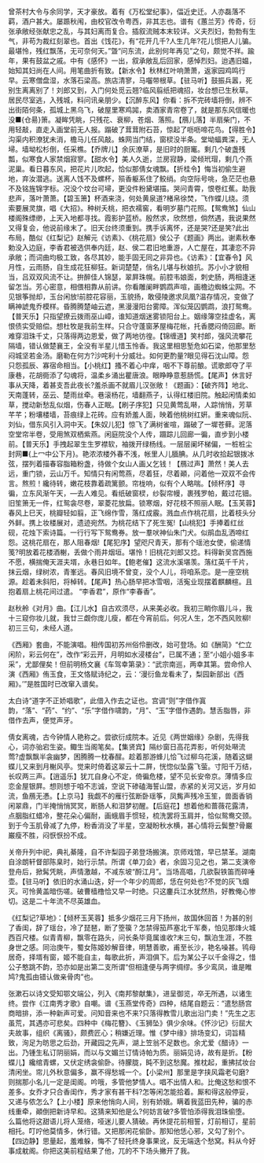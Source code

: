 <!-- { "loadSidebar": true } -->
曾茶村大令与余同学，天才豪放。着有《万松堂纪事》，偪近史迁。人亦磊落不羁，酒户甚大。屡踬秋闱，由校官改令粤西，非其志也。谱有《蕙兰芳》传奇，衍张承敞经张献忠之乱，与其妇离而复合。插叙流贼本末较详。义夫烈妇，勃勃有生气，非苟为裁红刻翠也。首出《饯花》，有“花开几千?人生几年?花儿惯把人儿骗。最堪怜，残红飘荡，无可奈何天。”曁“问东流，此别何年再见”之句，颇觉不祥。踰年，果有鼓盆之戚。中有《感怀》一出，叙承敞乱后回家，感悼烈妇。迨遇旧媪，始知其妇尚在人间。用笔曲折有致。【新水令】秋林红叶响萧萧，返家园鸡鸣行早。云寒僧盘湿，水落石梁高。旅店清寥，马囓带根草。【驻马听】鼓振兵嚣，死别生离离别了！刘郎又到，入门何处觅云翘?临风翦纸把魂招，妆台想已生秋草。居民尽室逃，入残城，料问讯亲朋少。【沉醉东风】你看：拆不完砖墙将倒，辨不出街陌何条，孤城上黑乌飞，破屋里寒鸡嘂，卖酒家青帘卷了，就是那东风信暖也没■{仓昜}箫。凝眸凭眺，只残花、衰柳，苍烟、落照。【鴈儿落】半扇柴门，不用轻敲，直走入画堂前无人报。蹋破了茸茸附石苔，惊起了呖呖啼花鸟。【得胜令】沟渠内积潦犹未消，檐马儿任风敲。蛛网当门结，窗棂没半条。堂坳蝠粪深，无人埽。墙坳松杉倒，任采樵。【乔牌儿】余灰潦草，是旧时的厨竃。剩几个破盏残瓢，似寒食人家禁烟寂寥。【甜水令】美人久逝，兰房寂静，梁倾玳瑁，剩几个燕泥巢。看日暮东风，把花片儿吹起，恰似那倩女魂飘。【折桂令】悔当初偷生避地，弃汝潜逃。送离人饯不及螺杯，殒香躯系住了鲛绡。向空际号咷，急茫茫也悬不及铭旌锦字标。况没个坟台可埽，更没件粉黛堪描。哭问青霄，恨卷红蕉。助我悲声，落叶萧萧。【碧玉箫】杯酒来浇，何处黄泉道?楮帛徐焚，飞作蝶儿绕。须索要展灵旗，唱《大招》。种树夭桃，把衣襦窖，看明岁墓门花照。【鸳鸯煞】仙山楼阁殊缥缈，上天入地都寻找。霞影护蓝桥。殷然求，欣然想，倘然遇，我说果然又得复会，他说前缘末了。旧天台终须重到。携手诉离怀，还是哭?还是笑?此出布局，酷似《红梨记》赵解元《访素》、《桃花扇》侯公子《题画》两出。谢素秋奉勅没入边庭，李香君被选供奉内廷，赵、侯二君旧地重游，人亡屋在，其凄恋不异承敞；而词曲均极工致，各尽其妙，能手固无同之非异也。《访素》：【宜春令】风月性，云雨肠，自生成花狂柳狂。新词楚楚，俏名儿堪与秋娘抗。苏小小才貌相当，吕双双风流不让。拚醉佳人锦瑟，翠屛珠幌。前腔韦娘面，刺史肠，两相逢迷留怎当。芳心密意，相偎相靠从前讲。你看雕阑畔鹦鹉声喧，画檐边蜘蛛尘网。不见银筝抛却，玉台闲放!前腔花容丽，玉貌扬，敢侵陵邀求凤凰?温存情况，变做了瞒神諕鬼乔模样。昏腾腾楚岫云遮，黑漫漫阳台雾障。浑似笼囚鹦鹉，浪打鸳鸯。【普天乐】只指望撩云拨雨巫山嶂，谁知道烟迷雾锁阳台上。姻缘簿空挂虚名，离恨债实受赔偿。想杜牧是我前生样。只合守蓬窗茅屋梅花帐，托香腮闷倚回廊。断难穿泪珠千丈，只落得两边恩爱，做了两地彷徨。【锦缠道】笑村郎，强风流攀花隔墙，错认做楚襄王，全没有半星儿惜玉怜香。我这里相思堑危如石梁，他那里愁闷城坚若金汤。磨勒在何方?沙咤利十分威壮。如何更酌量?眼见得石沈山障。怨只怨孤辰、寡宿命相当。【小桃红】搔不着心中痒，咽不下尊前酿。谎歌郎夺了平康巷，花胡衕添了勾魂将，温柔乡涌出瞿唐浪。眼睁睁意惹肠慌。【尾声】休言好事从天降，着甚支吾此夜长?羞杀画不就眉儿汉张敞！《题画》：【破齐阵】地北、天南蓬转，巫云、楚雨丝牵。巷滚杨花，墙翻燕子，认得红楼旧院。触起闲情柔如草，搅动新愁乱似烟，伤春人正眠。【刷子序犯】只见黄莺乱啭，人踪悄悄，芳草芊芊；粉壤楼墙，苔痕绿上花砖。应有娇羞人面，映着他桃树红姸。重来魂似阮、刘仙，借东风引入洞中天。【朱奴儿犯】惊飞了满树雀喧，蹋破了一墀苍藓。泥落空堂帘半卷，受用煞双栖紫燕。闲庭院没个人传，蹑踪儿回廊一徧，直步到小楼前。【普天乐】手拽起翠生生罗襟软，袖拨开绿杨线。一层层阑坏梯偏，一桩桩尘封网■{上冖中公下月}。艳浓浓楼外春不浅，帐里人儿腼腆。从几时收拾起银拨冰弦，摆列着描春容脂箱粉盏，待做个女山人画乂乞钱！【鴈过声】萧然！美人去远，重门锁，云山万千。知情只有闲莺燕，尽着狂，尽着顚，问着他一双双不会传言。熬煎！纔待转，嫩花枝靠着疏篱颤。帘栊响，似有个人略喘。【倾杯序】寻徧，立东风渐午天，—去人难见。看纸破窗棂，纱裂帘幔，裹残罗帕，戴过花钿。旧笙箫无一件，红鸳衾尽卷，翠菱花放扁。锁寒烟，好花枝不照丽人眠。【玉芙蓉】春风上巳天，桃瓣轻如翦，正飞绵作雪，落红成霰。溅血点作桃花扇，比着枝头分外鲜。携上妆楼展对，遗迹宛然。为桃花结下了死生冤!【山桃犯】手捧着红丝砚，花烛下索诗篇。一行行写下鸳鸯券。放一羣吠神仙朱门犬。似鹃血乱洒啼红怨。这桃花扇在，那人阻春烟!【尾犯序】望咫尺青天，那有个瑶池女使，偷递情笺?明放着花楼酒榭，丢做个雨井烟垣。堪怜！旧桃花刘郎又捻。料得新吴宫西施不愿，横揣俺天涯夫壻，永巷日如年。【鲍老催】这流水溪堪羡。落红英千千片，抹云烟，绿树浓，青峯远。春风旧境不曾变，没个人儿，将咱系恋。是一座空桃源。趁着未斜阳，将棹转。【尾声】热心肠早把冰雪咽，活寃业现摆着麒麟楦。且抱着扇上桃花间过遣。
“李香君”，原作“李春香”。

赵秋舲《对月》曲。【江儿水】自古欢须尽，从来美必收。我初三睄你眉儿斗，我十三窥你妆儿就，我廿三觑你庞儿瘦，都在今宵前后。何况人生，怎不西风败柳!初三三句，未经人道。

《西厢》套曲，不能演唱。相传国初苏州俗伶删改，始可登场。如《酬简》“伫立闲阶，彩云何在”，改作“彩云开，月明如水浸楼台”，已属不通；至“小姐小姐多丰采”，尤鄙俚矣！但前明杨文襄《车驾幸第录》：“武宗南巡，两幸其第。尝命伶人演《西厢》侑玉食，王文恪赋诗纪之，云：‘漫衍鱼龙看未了，梨园新部出《西厢》。’”是胜国时已改窜入谱矣。

太白诗“道字不正娇唱歌”，此借入作去之证也。宫调“则”字借作寘韵，“落”、“药”、“约”、“乐”字借作啸韵，“月”、“玉”字借作遇韵。慧舌脂唇，非借作去声，便觉声牙。

倩女离魂，古今钟情人艳称之。尝欲衍成院本。近见《两世姻缘》杂剧，先得我心，词亦骀宕生姿。鲰生当阁笔矣。【集贤宾】隔纱窗日高花弄影，听何处啭流莺?虚飘飘半衾幽梦，困腾腾一枕春酲。趁着那游蜂儿恰飞过柳乌花溪，随着这蝴蝶儿又来到月榭风亭。觉来时倚着这翠云十二屛，恍惚似坠露飞萤。寸阳千万结，长叹两三声。【逍遥乐】犹兀自身心不定，倚徧危楼，望不见长安帝京。薄情多应恋金屋银屛。想则想于咱不志诚，空说下碜磕海誓山盟，赤紧的关河又远，岁月如流，鱼鴈无慿。【上京马】我觑不的雁行弦断卧瑶筝，凤觜声残冷玉笙，兽面香销闲翠鼎，门半掩悄悄冥冥，断肠人和泪梦初醒。【后庭花】想着他和蔷薇花露清，点胭脂红蜡冷，整花朵心偏耐，画蛾眉手惯轻，梳洗罢将玉肩并，恰似鸳鸯交颈。到于今玉肌骨减了九停，粉香消没了半星，空凝盼秋水横，甚心情将云鬓整?骨巌巌瘦不胜，闷恹恹扮不成。

关帝升列中祀，典礼綦隆，自不许梨园子弟登场搬演。京师戏馆，早已禁革。湖南自涂朗轩督部陈臬时，始行示禁。所谓《单刀会》者，余固习见之也，第二支演帝登舟后，掀髯凭眺，声情激越，不减东坡“酹江月”。当场高唱，几欲裂铁笛而碎唾壶。【驻马听】依旧的水涌山迭，好一个年少的周郎，恁在何处也?不觉的灰飞烟灭。可怜黄盖暗伤嗟。破曹樯橹恰又早一时绝。只这鏖兵江水犹然热，好教俺心惨切。这是二十年流不尽英雄血。

《红梨记?草地》：【倾杯玉芙蓉】抵多少烟花三月下扬州，故国休回首！为甚的别了香闺，辞了瑶台，冷了琵琶，断了箜篌？怎禁得笳芦塞北千军奏，怕见那烽火城西百尺楼。似青青柳，飘零在路头，问长条毕竟属谁收?末三句，飘泊生涯，不胜身世之感。同治庚午，蜀女陈姬妙解音律，明慧善歌，甫至长沙，艳名噪甚。鸨母居奇，择壻有窗，姬不能自主，每歌此折，声泪俱下。后为某公子以千金得之，惜公子憨跳不韵，恐亦如是出第二支所谓“但相逢便与两字绸缪。多少鸾凤，谁是睢鸠?鬼孤由错认做亲骨肉”也。

张漱石以诗文受知鄂文端公，列入《南邦黎献集》，进呈御览，卒无所遇，以诸生终。尝作《江南秀才歌》自嘲。谱《玉燕堂传奇》四种，结尾自题云：“遣愁肠宫商暗排，添一种新声可爱。问知音来也不来?只落得教雪儿歌出沿门卖！”先生之志虽荒，其遇亦可悲矣。四种中《梅花簪》、《玉狮坠》俱少余味。《怀沙记》衍屈大夫故事，组织《离骚》，颇费匠心；稍嫌近理。惟《梦中缘》排场变幻，词旨精致，洵足为昉思之后劲，开藏园之先声，湖上笠翁不足数也。余尤爱《醋诗》一出。乃锺生私订阴丽娟，而以与文媚兰订情诗帕为质。丽娟见诗，故有是折。【粉蝶儿】纔绾青螺，又伏定绣衾偷卧。待朦胧，盹不到这愁魔。推枕起，重拂拭妆台清闲坐。帘儿外秋意偏多，赢不得愁城一个。【小梁州】那里是字挟风霜老句磨?则揣那小名儿一定是闺阁。吟哦，多管他梦情人。唱不出情人和。比俺这愁和恨不差多。女乔才只合香闺作，秀才家有甚干科?怎等闲怎能拾着。厮和得这般停妥，又递与侬怎么?【上小楼】原来他悄向人间，别有娇娥。瞒着我蓝田先种，骗的赤线重牵，顚倒把新诗早和。这猜来知他是么?何妨言破?多管怕添得我泪珠偷堕。么篇他将这甜语儿将人笼络，哑迷儿要人猜破。再休提花前相誓，灯前相订，星前相托。叮咛他莫情多，休行错。又把那闲花偷卧。那知他恁心邪，又勾了别个。【四边静】思量起，羞难躲，悔不了轻托终身事果讹，反无端迭个愁窝。料从今好事成躭阁。你把这美前程结果了他，兀的不下场头撇开了我。

